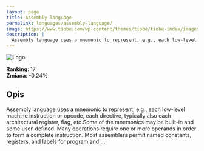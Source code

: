 ```yaml
---
layout: page
title: Assembly language
permalink: languages/assembly-language/
image: https://www.tiobe.com/wp-content/themes/tiobe/tiobe-index/images/Assembly_language.png
description: |
  Assembly language uses a mnemonic to represent, e.g., each low-level machine instruction or opcode, each directive, typically also each architectural register, flag, etc.Some of the mnemonics may be built-in and some user-defined. Many operations require one or more operands in order to form a complete instruction. Most assemblers permit named constants, registers, and labels for program and ...
---
```


![Logo](https://www.tiobe.com/wp-content/themes/tiobe/tiobe-index/images/Assembly_language.png)

**Ranking**: 17  
**Zmiana**: -0.24%    

## Opis

Assembly language uses a mnemonic to represent, e.g., each low-level machine instruction or opcode, each directive, typically also each architectural register, flag, etc.Some of the mnemonics may be built-in and some user-defined. Many operations require one or more operands in order to form a complete instruction. Most assemblers permit named constants, registers, and labels for program and ...
